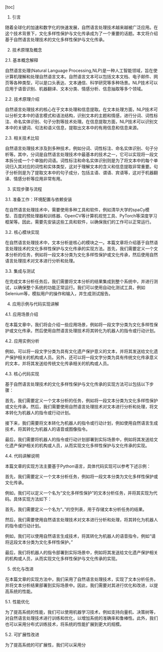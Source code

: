 
[toc]                    
                
                
1. 引言

随着全球化的加速和数字化的快速发展，自然语言处理技术越来越被广泛应用。在这个技术背景下，文化多样性保护与文化传承成为了一个重要的话题。本文将介绍基于自然语言处理技术的文化多样性保护与文化传承。

2. 技术原理及概念

2.1. 基本概念解释

自然语言处理(Natural Language Processing,NLP)是一种人工智能领域，旨在使计算机理解和处理自然语言文本。自然语言文本可以包括文本文档、电子邮件、网页等各种类型，可以是口头表达、文本通信、科学研究等多种场景。NLP技术可以应用于语音识别、机器翻译、文本分类、情感分析、信息抽取等多个领域。

2.2. 技术原理介绍

自然语言处理技术的核心在于文本处理和信息提取。在文本处理方面，NLP技术可以分析文本中的语言模式和语法结构，识别文本的主题和情感，进行分词、词性标注、命名实体识别、句子分割等技术处理。在信息提取方面，NLP技术可以识别文本中的关键词、句法和语义信息，提取出文本中的有用信息和信息来源。

2.3. 相关技术比较

自然语言处理技术涉及到多种技术，例如分词、词性标注、命名实体识别、句子分析等。其中，分词是自然语言处理技术中最基本的技术之一，它可以实现将一段文本拆分成一个个单独的词语。词性标注和命名实体识别则是为了将文本中的每个单词归入其对应的词性和实体类型，这对于理解文本的含义和信息提取非常重要。句子分析则是为了提取文本中的句子成分，包括主语、谓语、宾语等，这对于机器翻译、情感分析等应用非常有用。

3. 实现步骤与流程

3.1. 准备工作：环境配置与依赖安装

在自然语言处理技术中，需要使用多种工具和软件，例如清华大学的spaCy模型、百度的预处理器和训练器、OpenCV等计算机视觉工具、PyTorch等深度学习框架等。因此，需要先安装这些工具和软件，以确保我们的工作可以正常运行。

3.2. 核心模块实现

在自然语言处理技术中，文本分析是核心的模块之一。本篇文章将介绍基于自然语言处理技术的文化多样性保护与文化传承的实现方法。首先，我们需要定义一个文本分析的任务，例如将一段文本分类为文化多样性保护或文化传承，然后使用自然语言处理技术对文本进行分析和处理。

3.3. 集成与测试

在完成文本分析任务后，我们需要将文本分析的结果集成到整个系统中，并进行测试，以确保整个系统的功能正常运行。我们可以使用自动化测试工具，例如Selenium等，模拟用户的操作和输入，并生成测试报告。

4. 应用示例与代码实现讲解

4.1. 应用场景介绍

在本篇文章中，我们将会介绍一些应用场景，例如将一段文字分类为文化多样性保护或文化传承，然后使用自然语言处理技术将其转化为机器人的指令或行动计划。

4.2. 应用实例分析

例如，可以将一段文字分类为具有文化遗产保护意义的文本，并将其发送给文化遗产保护相关的机构或人员。另外，还可以将一段文字分类为具有传统文化传承意义的文本，并将其发送给传统文化传承相关的机构或人员。

4.3. 核心代码实现

基于自然语言处理技术的文化多样性保护与文化传承的实现方法可以包括以下步骤：

首先，我们需要定义一个文本分析的任务，例如将一段文本分类为文化多样性保护或文化传承。然后，我们需要使用自然语言处理技术对文本进行分析和处理，将文本转化为机器人的指令或行动计划。

接下来，我们需要将文本转化为机器人的指令或行动计划，例如使用自然语言生成技术，将其转化为机器人的语音或图像指令。

最后，我们需要将机器人的指令或行动计划部署到实际场景中，例如将其发送给文化遗产保护相关的机构或人员，从而实现文化多样性保护与文化传承的实现。

4.4. 代码讲解说明

本篇文章的实现方法主要基于Python语言，具体代码实现可以参考下述示例：

首先，我们需要定义一个文本分析任务，例如将一段文本分类为文化多样性保护或文化传承。

例如，我们可以定义一个名为“文化多样性保护”的文本分析任务，并将其实现为代码。具体实现方法如下：

首先，我们需要定义一个名为“。”的空列表，用于存储文本分析任务的结果。

然后，我们需要使用自然语言处理技术对文本进行分析和处理，将其转化为机器人的指令或行动计划。

例如，我们可以使用自然语言生成技术，将其转化为机器人的语音指令，例如“请将这段文本分类为文化多样性保护。”

最后，我们将机器人的指令部署到实际场景中，例如将其发送给文化遗产保护相关的机构或人员，从而实现文化多样性保护与文化传承的实现。

5. 优化与改进

在本篇文章的实现方法中，我们采用了自然语言处理技术，实现了文本分析任务，并将文本分析结果部署到实际场景中。因此，我们需要对其进行优化和改进，以提高系统的性能。

5.1. 性能优化

为了提高系统的性能，我们可以使用机器学习技术，例如支持向量机、决策树等，对自然语言处理技术进行训练和优化，以增加系统的准确率和鲁棒性。此外，我们也可以采用分布式训练技术，将系统的性能扩展到更大的规模。

5.2. 可扩展性改进

为了提高系统的可扩展性，我们可以采用分

